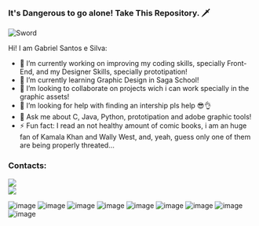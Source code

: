### It's Dangerous to go alone! Take This Repository. 🗡️

![Sword](https://github.com/GansoHub/GansoHub/assets/77673388/e9ad8ee6-7e60-4246-98e8-9f6c29672919)


Hi! I am Gabriel Santos e Silva:

- 🔭 I’m currently working on improving my coding skills, specially Front-End, and my Designer Skills, specially prototipation!
- 🌱 I’m currently learning Graphic Design in Saga School!
- 👯 I’m looking to collaborate on projects wich i can work specially in the graphic assets!
- 🤔 I’m looking for help with finding an intership pls help 😎👌
- 💬 Ask me about C, Java, Python, prototipation and adobe graphic tools!  
- ⚡ Fun fact: I read an not healthy amount of comic books, i am an huge fan of Kamala Khan and Wally West, and, yeah, guess only one of them are being properly threated...

### Contacts:
<a href="https://www.linkedin.com/in/gabriel-santos-e-silva-74805026a" target="_blank"><img loading="lazy" src="https://img.shields.io/badge/-LinkedIn-%230077B5?style=for-the-badge&logo=linkedin&logoColor=white" target="_blank"></a>  
<a href = "mailto:gabrielsantosslv@outlook.com"><img loading="lazy" src="https://img.shields.io/badge/Gmail-D14836?style=for-the-badge&logo=gmail&logoColor=white" target="_blank"></a>

![image](https://github.com/GansoHub/GansoHub/assets/77673388/e4af7818-51de-47a6-b6a4-e037447a3d44) ![image](https://github.com/GansoHub/GansoHub/assets/77673388/776948c0-be89-4bae-89e5-47ebb4f1a527) ![image](https://github.com/GansoHub/GansoHub/assets/77673388/f8b5fee8-a7fc-41f3-ac50-3b8106fc90c0) ![image](https://github.com/GansoHub/GansoHub/assets/77673388/82f64cd9-3665-4c3d-b129-013701a612ba) ![image](https://github.com/GansoHub/GansoHub/assets/77673388/7e2f93cf-c000-4e60-9355-1ce98ae18a44) ![image](https://github.com/GansoHub/GansoHub/assets/77673388/bf8dc84e-8bf0-41e9-81b8-804756a84abf) ![image](https://github.com/GansoHub/GansoHub/assets/77673388/d8078c67-2e87-4a01-887a-2fc75a0dcfe8) ![image](https://github.com/GansoHub/GansoHub/assets/77673388/960c085b-35b0-43bf-bf97-2e2045cad26c) ![image](https://github.com/GansoHub/GansoHub/assets/77673388/b2e22d6b-fa39-4b49-975f-1480dbe2ad8e)







